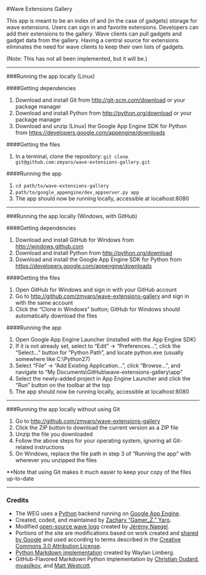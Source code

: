 ﻿#Wave Extensions Gallery

This app is meant to be an index of and (in the case of gadgets) storage for wave extensions.  Users can sign in and favorite extensions.  Developers can add their extensions to the gallery.  Wave clients can pull gadgets and gadget data from the gallery.  Having a central source for extensions eliminates the need for wave clients to keep their own lists of gadgets.

(Note: This has not all been implemented, but it will be.)

--------

###Running the app locally (Linux)

####Getting dependencies
1. Download and install Git from http://git-scm.com/download or your package manager
2. Download and install Python from http://python.org/download or your package manager
3. Download and unzip (Linux) the Google App Engine SDK for Python from https://developers.google.com/appengine/downloads

####Getting the files
1. In a terminal, clone the repository: `git clone git@github.com:zmyaro/wave-extensions-gallery.git`

####Running the app
1. `cd path/to/wave-extensions-gallery`
2. `path/to/google_appengine/dev_appserver.py app`
3. The app should now be running locally, accessible at localhost:8080

--------

###Running the app locally (Windows, with GitHub)

####Getting dependencies
1. Download and install GitHub for Windows from http://windows.github.com
2. Download and install Python from http://python.org/download
3. Download and install the Google App Engine SDK for Python from https://developers.google.com/appengine/downloads

####Getting the files
1. Open GitHub for Windows and sign in with your GitHub account
2. Go to http://github.com/zmyaro/wave-extensions-gallery and sign in with the same account
3. Click the “Clone in Windows” button; GitHub for Windows should automatically download the files

####Running the app
1. Open Google App Engine Launcher (installed with the App Engine SDK)
2. If it is not already set, select to “Edit” → “Preferences...”, click the “Select...” button for “Python Path”, and locate python.exe (usually somewhere like C:\Python27)
3. Select “File” → “Add Existing Application...”, click “Browse...”, and navigate to “My Documents\GitHub\wave-extensions-gallery\app”
4. Select the newly-added project in App Engine Launcher and click the “Run” button on the toolbar at the top
5. The app should now be running locally, accessible at localhost:8080

--------

###Running the app locally without using Git

1. Go to http://github.com/zmyaro/wave-extensions-gallery
2. Click the ZIP button to download the current version as a ZIP file
3. Unzip the file you downloaded
4. Follow the above steps for your operating system, ignoring all Git-related instructions
5. On Windows, replace the file path in step 3 of “Running the app” with wherever you unzipped the files

**Note that using Git makes it much easier to keep your copy of the files up-to-date

--------

### Credits

* The WEG uses a [Python](http://python.org) backend running on [Google App Engine](https://developers.google.com/appengine).
* Created, coded, and maintained by [Zachary “Gamer_Z.” Yaro](http://zmyaro.com).
* Modified [open-source wave logo](http://www.waveprotocol.org/logo) created by [Jérémy Naegel](https://plus.google.com/110860203879684078598).
* Portions of the site are modifications based on work created and [shared by Google](http://code.google.com/policies.html) and used according to terms described in the [Creative Commons 3.0 Attribution License](http://creativecommons.org/licenses/by/3.0).
* [Python Markdown implementation](https://pypi.python.org/pypi/Markdown) created by Waylan Limberg.
* GitHub-Flavored Markdown Python implementation by [Christian Oudard](https://gist.github.com/christian-oudard/457617), [mvasilkov](https://gist.github.com/mvasilkov/710689), and [Matt Westcott](https://gist.github.com/gasman/856894).

